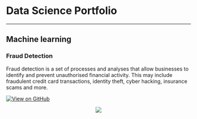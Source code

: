 # Data Science Portfolio

---

## Machine learning

### Fraud Detection

Fraud detection is a set of processes and analyses that allow businesses to identify and prevent unauthorised financial activity. This may include fraudulent credit card transactions, identity theft, cyber hacking, insurance scams and more.

[![View on GitHub](https://img.shields.io/badge/GitHub-View_on_GitHub-blue?logo=GitHub)](https://github.com/Suraj-Kumar-Panigrahi/minimal)

<center><img src="https://www.mikegingerich.com/wp-content/uploads/2021/03/6-keys-for-management-and-fraud-prevention-in-your-business-2.jpg"/></center>
